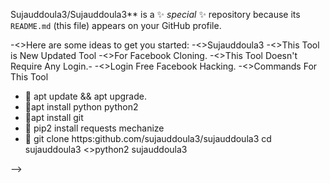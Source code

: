 Sujauddoula3/Sujauddoula3** is a ✨ _special_ ✨ repository because its `README.md` (this file) appears on your GitHub profile.

-<>Here are some ideas to get you started:
-<>Sujauddoula3
-<>This Tool is New Updated Tool
-<>For Facebook Cloning.
-<>This Tool Doesn't Require Any Login.-
-<>Login Free Facebook Hacking.
-<>Commands For This Tool


- 🔭 apt update && apt upgrade.
- 🌱apt install python python2
- 👯apt install git
- 🤔 pip2 install requests mechanize
- 💬 git clone https:github.com/sujauddoula3/sujauddoula3
cd sujauddoula3
<>python2 sujauddoula3


-->
